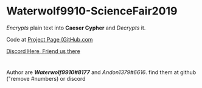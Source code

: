 # Waterwolf9910-ScienceFair2019

_Encrypts_ plain text into **Caeser Cypher** and _Decrypts_ it.


Code at [Project Page (GitHub.com](https://github.com/Waterwolf9910/Waterwolf9910-ScienceFair2019)

[Discord Here, Friend us there](https://discordapp.com)


#
#
#
Author are **_Waterwolf9910#8177_** and _Andon1379#6616_. find them at github ("remove #numbers) or discord
